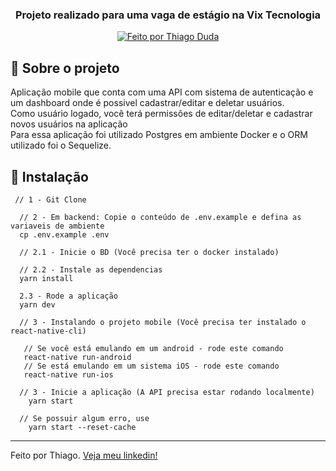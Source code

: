 <h3 align="center">
  Projeto realizado para uma vaga de estágio na Vix Tecnologia
</h3>


<p align="center">

  <a href="https://www.linkedin.com/in/thiagoduda/">
    <img alt="Feito por Thiago Duda">
  </a>

</p>

## :rocket: Sobre o projeto
  Aplicação mobile que conta com uma API com sistema de autenticação e um dashboard onde é possivel cadastrar/editar e deletar usuários. <br>
  Como usuário logado, você terá permissões de editar/deletar e cadastrar novos usuários na aplicação
  </br>
  Para essa aplicação foi utilizado Postgres em ambiente Docker e o ORM utilizado foi o Sequelize.

## :runner: Instalação

```
 // 1 - Git Clone

  // 2 - Em backend: Copie o conteúdo de .env.example e defina as variaveis de ambiente
  cp .env.example .env

  // 2.1 - Inicie o BD (Você precisa ter o docker instalado)

  // 2.2 - Instale as dependencias
  yarn install

  2.3 - Rode a aplicação
  yarn dev

  // 3 - Instalando o projeto mobile (Você precisa ter instalado o react-native-cli)

   // Se você está emulando em um android - rode este comando
   react-native run-android
   // Se está emulando em um sistema iOS - rode este comando
   react-native run-ios

  // 3 - Inicie a aplicação (A API precisa estar rodando localmente)
    yarn start

  // Se possuir algum erro, use
    yarn start --reset-cache

```


---

Feito por Thiago. [Veja meu linkedin!](https://www.linkedin.com/in/thiagoduda/)
